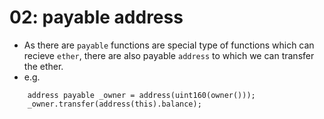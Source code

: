 # 02: payable address

- As there are `payable` functions are special type of functions which can recieve `ether`, there are also payable `address` to which we can transfer the ether.
- e.g.
```solidity
    address payable _owner = address(uint160(owner()));
    _owner.transfer(address(this).balance);
```
